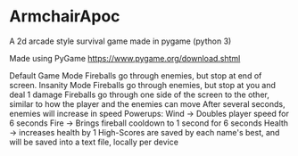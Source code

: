 # ArmchairApoc
A 2d arcade style survival game made in pygame (python 3)

Made using PyGame
https://www.pygame.org/download.shtml



Default Game Mode
	Fireballs go through enemies, but stop at end of screen.
Insanity Mode
	Fireballs go through enemies, but stop at you and deal 1 damage
	Fireballs go through one side of the screen to the other, similar to how the player and the enemies can move
	After several seconds, enemies will increase in speed
Powerups:
	Wind -> Doubles player speed for 6 seconds
	Fire -> Brings fireball cooldown to 1 second for 6 seconds
	Health -> increases health by 1
High-Scores are saved by each name's best, and will be saved into a text file, locally per device